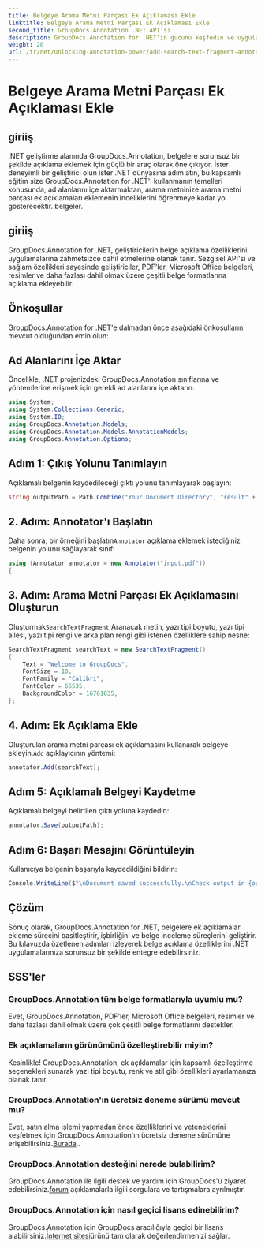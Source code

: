 ```yaml
---
title: Belgeye Arama Metni Parçası Ek Açıklaması Ekle
linktitle: Belgeye Arama Metni Parçası Ek Açıklaması Ekle
second_title: GroupDocs.Annotation .NET API'si
description: GroupDocs.Annotation for .NET'in gücünü keşfedin ve uygulamalarınıza zahmetsizce belge açıklaması özellikleri ekleyin.
weight: 20
url: /tr/net/unlocking-annotation-power/add-search-text-fragment-annotation/
---
```


# Belgeye Arama Metni Parçası Ek Açıklaması Ekle

## giriiş
.NET geliştirme alanında GroupDocs.Annotation, belgelere sorunsuz bir şekilde açıklama eklemek için güçlü bir araç olarak öne çıkıyor. İster deneyimli bir geliştirici olun ister .NET dünyasına adım atın, bu kapsamlı eğitim size GroupDocs.Annotation for .NET'i kullanmanın temelleri konusunda, ad alanlarını içe aktarmaktan, arama metninize arama metni parçası ek açıklamaları eklemenin inceliklerini öğrenmeye kadar yol gösterecektir. belgeler.
## giriiş
GroupDocs.Annotation for .NET, geliştiricilerin belge açıklama özelliklerini uygulamalarına zahmetsizce dahil etmelerine olanak tanır. Sezgisel API'si ve sağlam özellikleri sayesinde geliştiriciler, PDF'ler, Microsoft Office belgeleri, resimler ve daha fazlası dahil olmak üzere çeşitli belge formatlarına açıklama ekleyebilir.
## Önkoşullar
GroupDocs.Annotation for .NET'e dalmadan önce aşağıdaki önkoşulların mevcut olduğundan emin olun:

## Ad Alanlarını İçe Aktar
Öncelikle, .NET projenizdeki GroupDocs.Annotation sınıflarına ve yöntemlerine erişmek için gerekli ad alanlarını içe aktarın:
```csharp
using System;
using System.Collections.Generic;
using System.IO;
using GroupDocs.Annotation.Models;
using GroupDocs.Annotation.Models.AnnotationModels;
using GroupDocs.Annotation.Options;
```
## Adım 1: Çıkış Yolunu Tanımlayın
Açıklamalı belgenin kaydedileceği çıktı yolunu tanımlayarak başlayın:
```csharp
string outputPath = Path.Combine("Your Document Directory", "result" + Path.GetExtension("input.pdf"));
```
## 2. Adım: Annotator'ı Başlatın
 Daha sonra, bir örneğini başlatın`Annotator` açıklama eklemek istediğiniz belgenin yolunu sağlayarak sınıf:
```csharp
using (Annotator annotator = new Annotator("input.pdf"))
{
```
## 3. Adım: Arama Metni Parçası Ek Açıklamasını Oluşturun
 Oluşturmak`SearchTextFragment` Aranacak metin, yazı tipi boyutu, yazı tipi ailesi, yazı tipi rengi ve arka plan rengi gibi istenen özelliklere sahip nesne:
```csharp
SearchTextFragment searchText = new SearchTextFragment()
{
    Text = "Welcome to GroupDocs",
    FontSize = 10,
    FontFamily = "Calibri",
    FontColor = 65535,
    BackgroundColor = 16761035,
};
```
## 4. Adım: Ek Açıklama Ekle
 Oluşturulan arama metni parçası ek açıklamasını kullanarak belgeye ekleyin.`Add` açıklayıcının yöntemi:
```csharp
annotator.Add(searchText);
```
## Adım 5: Açıklamalı Belgeyi Kaydetme
Açıklamalı belgeyi belirtilen çıktı yoluna kaydedin:
```csharp
annotator.Save(outputPath);
```
## Adım 6: Başarı Mesajını Görüntüleyin
Kullanıcıya belgenin başarıyla kaydedildiğini bildirin:
```csharp
Console.WriteLine($"\nDocument saved successfully.\nCheck output in {outputPath}.");
```

## Çözüm
Sonuç olarak, GroupDocs.Annotation for .NET, belgelere ek açıklamalar ekleme sürecini basitleştirir, işbirliğini ve belge inceleme süreçlerini geliştirir. Bu kılavuzda özetlenen adımları izleyerek belge açıklama özelliklerini .NET uygulamalarınıza sorunsuz bir şekilde entegre edebilirsiniz.
## SSS'ler
### GroupDocs.Annotation tüm belge formatlarıyla uyumlu mu?
Evet, GroupDocs.Annotation, PDF'ler, Microsoft Office belgeleri, resimler ve daha fazlası dahil olmak üzere çok çeşitli belge formatlarını destekler.
### Ek açıklamaların görünümünü özelleştirebilir miyim?
Kesinlikle! GroupDocs.Annotation, ek açıklamalar için kapsamlı özelleştirme seçenekleri sunarak yazı tipi boyutu, renk ve stil gibi özellikleri ayarlamanıza olanak tanır.
### GroupDocs.Annotation'ın ücretsiz deneme sürümü mevcut mu?
 Evet, satın alma işlemi yapmadan önce özelliklerini ve yeteneklerini keşfetmek için GroupDocs.Annotation'ın ücretsiz deneme sürümüne erişebilirsiniz.[Burada](https://releases.groupdocs.com/)..
### GroupDocs.Annotation desteğini nerede bulabilirim?
 GroupDocs.Annotation ile ilgili destek ve yardım için GroupDocs'u ziyaret edebilirsiniz.[forum](https://forum.groupdocs.com/c/annotation/10) açıklamalarla ilgili sorgulara ve tartışmalara ayrılmıştır.
### GroupDocs.Annotation için nasıl geçici lisans edinebilirim?
 GroupDocs.Annotation için GroupDocs aracılığıyla geçici bir lisans alabilirsiniz.[İnternet sitesi](https://purchase.groupdocs.com/temporary-license/)ürünü tam olarak değerlendirmenizi sağlar.
